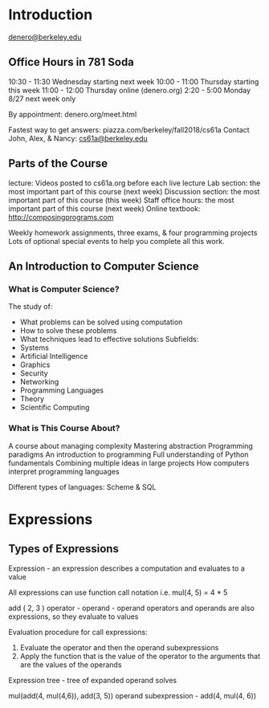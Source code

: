# Introduction
denero@berkeley.edu

## Office Hours in 781 Soda
10:30 - 11:30 Wednesday starting next week
10:00 - 11:00 Thursday starting this week
11:00 - 12:00 Thursday online (denero.org)
2:20 - 5:00 Monday 8/27 next week only

By appointment: denero.org/meet.html

Fastest way to get answers: piazza.com/berkeley/fall2018/cs61a
Contact John, Alex, & Nancy: cs61a@berkeley.edu

## Parts of the Course
lecture: Videos posted to cs61a.org before each live lecture
Lab section: the most important part of this course (next week)
Discussion section: the most important part of this course (this week)
Staff office hours: the most important part of this course (next week)
Online textbook: http://composingprograms.com

Weekly homework assignments, three exams, & four programming projects
Lots of optional special events to help you complete all this work.

## An Introduction to Computer Science
### What is Computer Science?
The study of:
  - What problems can be solved using computation
  - How to solve these problems
  - What techniques lead to effective solutions
Subfields:
  - Systems
  - Artificial Intelligence
  - Graphics
  - Security
  - Networking
  - Programming Languages
  - Theory
  - Scientific Computing

### What is This Course About?
A course about managing complexity
Mastering abstraction
Programming paradigms
An introduction to programming
Full understanding of Python fundamentals
Combining multiple ideas in large projects
How computers interpret programming languages

Different types of languages: Scheme & SQL


# Expressions
## Types of Expressions
Expression - an expression describes a computation and evaluates to a value

All expressions can use function call notation
i.e. mul(4, 5) = 4 * 5

add ( 2, 3 )
operator - operand - operand
operators and operands are also expressions, so they evaluate to values

Evaluation procedure for call expressions:
1. Evaluate the operator and then the operand subexpressions
2. Apply the function that is the value of the operator to the arguments that are the values of the operands

Expression tree - tree of expanded operand solves

mul(add(4, mul(4,6)), add(3, 5))
operand subexpression - add(4, mul(4, 6))